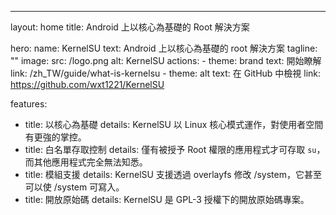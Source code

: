 ---
layout: home
title: Android 上以核心為基礎的 Root 解決方案

hero:
  name: KernelSU
  text: Android 上以核心為基礎的 root 解決方案
  tagline: ""
  image:
    src: /logo.png
    alt: KernelSU
  actions:
    - theme: brand
      text: 開始瞭解
      link: /zh_TW/guide/what-is-kernelsu
    - theme: alt
      text: 在 GitHub 中檢視
      link: https://github.com/wxt1221/KernelSU

features:
  - title: 以核心為基礎
    details: KernelSU 以 Linux 核心模式運作，對使用者空間有更強的掌控。
  - title: 白名單存取控制
    details: 僅有被授予 Root 權限的應用程式才可存取 `su`，而其他應用程式完全無法知悉。
  - title: 模組支援
    details: KernelSU 支援透過 overlayfs 修改 /system，它甚至可以使 /system 可寫入。
  - title: 開放原始碼
    details: KernelSU 是 GPL-3 授權下的開放原始碼專案。

